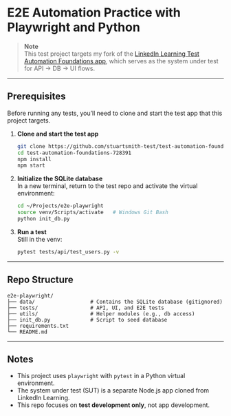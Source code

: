 # E2E Automation Practice with Playwright and Python

> **Note**  
> This test project targets my fork of the [LinkedIn Learning Test Automation Foundations app](https://github.com/stuartsmith-test/test-automation-foundations-728391), which serves as the system under test for API → DB → UI flows.

---

## Prerequisites

Before running any tests, you’ll need to clone and start the test app that this project targets.

1. **Clone and start the test app**  
   ```bash
   git clone https://github.com/stuartsmith-test/test-automation-foundations-728391.git
   cd test-automation-foundations-728391
   npm install
   npm start
   ```

2. **Initialize the SQLite database**  
   In a new terminal, return to the test repo and activate the virtual environment:
   ```bash
   cd ~/Projects/e2e-playwright
   source venv/Scripts/activate   # Windows Git Bash
   python init_db.py
   ```

3. **Run a test**  
   Still in the venv:
   ```bash
   pytest tests/api/test_users.py -v
   ```

---

## Repo Structure

```text
e2e-playwright/
├── data/                  # Contains the SQLite database (gitignored)
├── tests/                 # API, UI, and E2E tests
├── utils/                 # Helper modules (e.g., db access)
├── init_db.py             # Script to seed database
├── requirements.txt
└── README.md
```

---

## Notes

- This project uses `playwright` with `pytest` in a Python virtual environment.
- The system under test (SUT) is a separate Node.js app cloned from LinkedIn Learning.
- This repo focuses on **test development only**, not app development.
